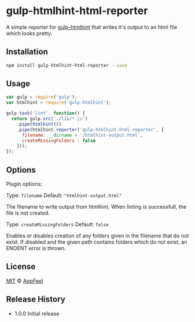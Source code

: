 gulp-htmlhint-html-reporter
====================

A simple reporter for [gulp-htmlhint](https://www.npmjs.com/package/gulp-htmlhint) that writes it's output to an html file which looks pretty.

## Installation

```bash
npm install gulp-htmlhint-html-reporter --save
```

## Usage

```javascript
var gulp = require('gulp');
var htmlhint = require('gulp-htmlhint');

gulp.task('lint', function() {
  return gulp.src('./lib/*.js')
    .pipe(htmlhint())
    .pipe(htmlhint.reporter('gulp-htmlhint-html-reporter', {
      filename: __dirname + '/htmlhint-output.html',
      createMissingFolders : false  
    }));
});
```

## Options

Plugin options:

Type: `filename`
Default: `"htmlhint-output.html"`

The filename to write output from htmlhint. When linting is successfull, the file is not created.

Type: `createMissingFolders`
Default: `false`

Enables or disables creation of any folders given in the filename that do not exist. 
If disabled and the given path contains folders which do not exist, an ENOENT error is thrown. 

## License

[MIT](http://opensource.org/licenses/MIT) © [AppFeel](https://appfeel.com)

## Release History

* 1.0.0 Initial release
